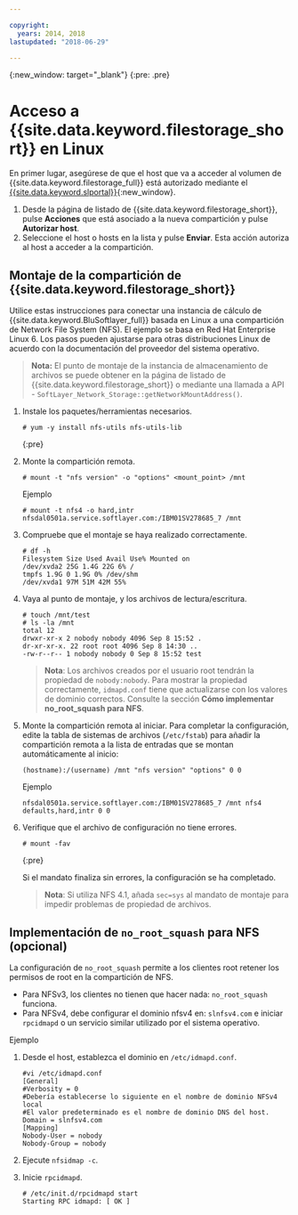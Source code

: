 ```yaml
---

copyright:
  years: 2014, 2018
lastupdated: "2018-06-29"

---
```

{:new_window: target="_blank"}
{:pre: .pre}

# Acceso a {{site.data.keyword.filestorage_short}} en Linux

En primer lugar, asegúrese de que el host que va a acceder al volumen de {{site.data.keyword.filestorage_full}} está autorizado mediante el [{{site.data.keyword.slportal}}](https://control.softlayer.com/){:new_window}.

1. Desde la página de listado de {{site.data.keyword.filestorage_short}}, pulse **Acciones** que está asociado a la nueva compartición y pulse **Autorizar host**.
2. Seleccione el host o hosts en la lista y pulse **Enviar**. Esta acción autoriza al host a acceder a la compartición.

## Montaje de la compartición de {{site.data.keyword.filestorage_short}}

Utilice estas instrucciones para conectar una instancia de cálculo de {{site.data.keyword.BluSoftlayer_full}} basada en Linux a una compartición de Network File System (NFS). El ejemplo se basa en Red Hat Enterprise Linux 6. Los pasos pueden ajustarse para otras distribuciones Linux de acuerdo con la documentación del proveedor del sistema operativo.

>**Nota:** El punto de montaje de la instancia de almacenamiento de archivos se puede obtener en la página de listado de {{site.data.keyword.filestorage_short}} o mediante una llamada a API - `SoftLayer_Network_Storage::getNetworkMountAddress()`.

1. Instale los paquetes/herramientas necesarios.
   ```
   # yum -y install nfs-utils nfs-utils-lib
   ```
   {:pre}
    
2. Monte la compartición remota.
   ```
   # mount -t "nfs version" -o "options" <mount_point> /mnt
   ```
       
   Ejemplo
   ```
   # mount -t nfs4 -o hard,intr
   nfsdal0501a.service.softlayer.com:/IBM01SV278685_7 /mnt
   ```
 
3. Compruebe que el montaje se haya realizado correctamente.
   ```
   # df -h
   Filesystem Size Used Avail Use% Mounted on
   /dev/xvda2 25G 1.4G 22G 6% /
   tmpfs 1.9G 0 1.9G 0% /dev/shm
   /dev/xvda1 97M 51M 42M 55%
   ```
    
4. Vaya al punto de montaje, y los archivos de lectura/escritura.
   ```
   # touch /mnt/test
   # ls -la /mnt
   total 12
   drwxr-xr-x 2 nobody nobody 4096 Sep 8 15:52 .
   dr-xr-xr-x. 22 root root 4096 Sep 8 14:30 ..
   -rw-r--r-- 1 nobody nobody 0 Sep 8 15:52 test
   ```

   >**Nota**: Los archivos creados por el usuario root tendrán la propiedad de `nobody:nobody`. Para mostrar la propiedad correctamente, `idmapd.conf` tiene que actualizarse con los valores de dominio correctos. Consulte la sección **Cómo implementar no_root_squash para NFS**.
    
5. Monte la compartición remota al iniciar. Para completar la configuración, edite la tabla de sistemas de archivos (`/etc/fstab`) para añadir la compartición remota a la lista de entradas que se montan automáticamente al inicio:

   ```
   (hostname):/(username) /mnt "nfs version" "options" 0 0
   ```
    
   Ejemplo
    
   ```
   nfsdal0501a.service.softlayer.com:/IBM01SV278685_7 /mnt nfs4 defaults,hard,intr 0 0
   ```
    
6. Verifique que el archivo de configuración no tiene errores.

   ```
   # mount -fav
   ```
   {:pre}
    
   Si el mandato finaliza sin errores, la configuración se ha completado.

   >**Nota**: Si utiliza NFS 4.1, añada `sec=sys` al mandato de montaje para impedir problemas de propiedad de archivos.

 
## Implementación de `no_root_squash` para NFS (opcional)

La configuración de `no_root_squash` permite a los clientes root retener los permisos de root en la compartición de NFS. 
- Para NFSv3, los clientes no tienen que hacer nada: `no_root_squash` funciona.
- Para NFSv4, debe configurar el dominio nfsv4 en: `slnfsv4.com` e iniciar `rpcidmapd` o un servicio similar utilizado por el sistema operativo.

Ejemplo

1. Desde el host, establezca el dominio en `/etc/idmapd.conf`.

   ```
   #vi /etc/idmapd.conf
   [General]
   #Verbosity = 0
   #Debería establecerse lo siguiente en el nombre de dominio NFSv4 local
   #El valor predeterminado es el nombre de dominio DNS del host.
   Domain = slnfsv4.com
   [Mapping]
   Nobody-User = nobody
   Nobody-Group = nobody
   ```
    
2. Ejecute `nfsidmap -c`.
3. Inicie `rpcidmapd`.
   ```
   # /etc/init.d/rpcidmapd start
   Starting RPC idmapd: [ OK ]
   ```
